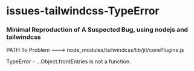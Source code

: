 # issues-tailwindcss-TypeError
### Minimal Reproduction of A Suspected Bug, using nodejs and tailwindcss

PATH To Problem ---> node_modules/tailwindcss/lib/jit/corePlugins.js

TypeError - ...Object.frontEntries is not a function.
